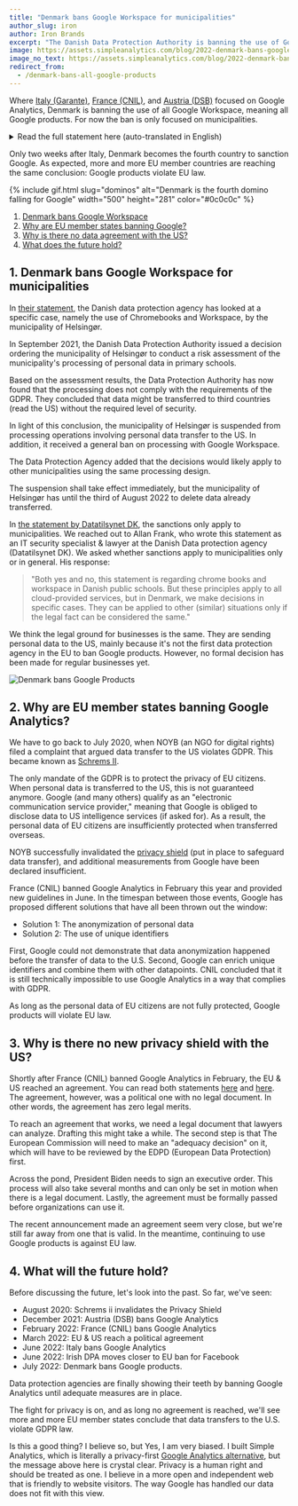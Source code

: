 ```yaml
---
title: "Denmark bans Google Workspace for municipalities"
author_slug: iron
author: Iron Brands
excerpt: "The Danish Data Protection Authority is banning the use of Google Workspace, meaning all Google products for municipalities"
image: https://assets.simpleanalytics.com/blog/2022-denmark-bans-google-products/denmark-bans-google-products.png
image_no_text: https://assets.simpleanalytics.com/blog/2022-denmark-bans-google-products/denmark-bans-google-products-no-text.png
redirect_from:
  - /denmark-bans-all-google-products
---
```


Where [Italy (Garante)](https://blog.simpleanalytics.com/italy-declares-google-analytics-illegal), [France (CNIL)](https://blog.simpleanalytics.com/france-rules-google-analytics-to-be-in-conflict-with-gdpr-ruling), and [Austria (DSB)](https://noyb.eu/en/austrian-dsb-eu-us-data-transfers-google-analytics-illegal) focused on Google Analytics, Denmark is banning the use of all Google Workspace, meaning all Google products. For now the ban is only focused on municipalities.

<details markdown="1">
<summary>Read the full statement here (auto-translated in English)</summary>

> ## Data protection authority drops processing ban in Chromebook case
>
> Published on July 14, 2022 by Allan Frank. Translated by [deepl.com](https://www.deepl.com/translator).
>
> In a case concerning the use of Chromebooks in the municipality of Helsingør, the Danish Data Protection Authority (DPA) severely criticises and prohibits the transfer to third countries and the use of Google Workspace.
>
> File number: 2020-431-0061
>
> ## Summary
>
> For some time, the Data Protection Authority has focused on the use of Chromebooks and Google Workspace (formerly G Suite for Education) in municipalities. The use is widespread nationwide, but specifically, the Data Protection Authority has had a pending case in the municipality of Helsingør.
>
> In September 2021, the Danish Data Protection Authority issued a decision ordering the municipality of Helsingør to carry out a risk assessment of the municipality's processing of personal data in primary schools using Chromebooks and Workspace. Based on the documentation and assessment of the risk to data subjects prepared by the Municipality of Helsingør, the Data Protection Authority has now found that the processing does not comply with the requirements of the GDPR on several points.
>
> "The Municipality of Helsingør has done a great and skilful job of mapping how personal data is used in primary schools, but it also highlights the data protection issues that can arise with the ways in which large tech companies go about the task," says Allan Frank, an IT security specialist and legal officer at the Danish Data Protection Authority.
>
> The Data Protection Agency finds that the municipality has not assessed any concrete risks in relation to the data processor design. In addition, the data processor agreement states that data may be transferred to third countries in support situations without the required level of security.
>
> In light of the September 2021 decision, the Data Protection Authority has now issued a decision. Among other things, it contains:
>
> - Suspension of the Municipality of Helsingør carrying out processing operations in which data is transferred to third countries without the required level of protection
> - A general ban on processing with Google Workspace until adequate documentation and impact assessment has been made and until the processing operations have been brought into compliance with the Regulation
> - Serious criticism of the processing of personal data by the municipality
>
> The EDPS draws attention to the fact that many of the conclusions in this decision are likely to apply to other municipalities using the same processing design. The EDPS therefore expects these municipalities to take appropriate action themselves in the light of the decision - even if the EDPS is currently finalising a number of cases concerning other municipalities.
>
> ## Decision
>
> The Danish Data Protection Authority hereby returns to the case in which the municipality of Helsingør reported a personal data breach to the Danish Data Protection Authority on 29 January 2020. The notification has the following reference number:
>
> _ce0e5422ddfb3fefaa9f621cfa0f129127058500_
>
> On 10 September 2021, the data protection supervisor issued a decision on the personal data breach. In particular, the Data Protection Supervisor found grounds for serious criticism that the processing of personal data by the Municipality of Helsingør using Google Chromebooks had not been carried out in accordance with Article 5(2) of the Data Protection Regulation, cf. Article 5(1)(c) and (f), and Article 5(1)(a), cf. Article 6(1), as well as Articles 32(1), 33(1) and 35(1).
>
> Furthermore, the EDPS considered that there were grounds to issue an injunction to Helsingør Kommune to bring its processing of personal data using Google Chromebooks into compliance with the GDPR. This should be done by the Municipality of Helsingør carrying out a risk assessment of the processing activity, reflecting the flows of personal data that the processing involves. The risk assessment should partly address the necessary options for configuring the product and address the questions about the scope of the homes in the Public Schools Act for the use of Chromebooks that the municipality requires of pupils. If the risk to data subjects' rights and freedoms was assessed as high, the municipality was also required to carry out an impact assessment as part of the injunction.
>
> The injunction was issued pursuant to Article 58(2)(d) of the Data Protection Regulation.
>
> In addition, the EDPS considered that there were grounds to issue a warning to the Municipality of Helsingør that the use of Google G-Suite add-on applications without carrying out a data protection impact assessment, as required by Article 35(1) of the Regulation, was likely to be in breach of the GDPR.
>
> Finally, the EDPS considered that there were grounds for imposing a temporary restriction on the processing activities of the municipality of Helsingør if the risk assessments that the municipality was required to carry out showed a high risk to the rights and freedoms of data subjects and the municipality had not reduced these risks to a less than high level before the expiry of the injunction period. The restriction implies that processing of personal data presenting a high risk to the rights and freedoms of data subjects could not take place as long as the risks had not been reduced to a level below high.
>
> Following the decision of the Data Protection Authority of 10 September 2021, the Municipality of Helsingør submitted its risk assessment regarding the use of Google Chromebooks and G-Suite for Education by letter of 10 November 2021, as well as additional documentation to demonstrate the lawfulness of the processing activity. In addition, on 9 December 2021, the municipality submitted further information on the case in response to the EDPS's request of 2 December 2021.
>
> <details markdown="1">
> <summary>Toggle the rest of the statement (long)</summary>
>
> > ## 1. Decision
> >
> > After reviewing the risk assessment of the Municipality of Helsingør and the documentation of the Municipality in general, the Data Protection Agency considers that there are grounds to issue a prohibition order to the Municipality of Helsingør for the processing of personal data using Google Chromebooks and Workspace for Education. The prohibition applies until the Municipality of Helsingør has brought the processing activity into compliance with the GDPR, as set out in this Decision, and has produced adequate documentation to this effect.
> >
> > In addition, any transfer of personal data to the United States that the Municipality of Helsingør has instructed Google Cloud EMEA Limited to carry out as a data processor for the Municipality is suspended until the Municipality of Helsingør can demonstrate compliance with Chapter V of the GDPR.
> >
> > The prohibition and suspension shall take effect immediately, but the Municipality of Helsingør shall be granted a period until 3 August 2022 to withdraw and deactivate users and rights, and to delete data already transferred.
> >
> > The prohibitions are issued pursuant to Article 58(2)(f) and (j) of the Data Protection Regulation.
> >
> > Infringement of a prohibition issued by the Data Protection Authority shall be punishable under Article 41(2)(4) of the Data Protection Act by a fine or by imprisonment for a term not exceeding six months, cf. Article 41(1).
> >
> > Finally, the Data Protection Supervisor finds grounds for serious criticism of the fact that the processing of personal data by the Municipality of Helsingør has not been carried out in accordance with Article 5(2) of the Data Protection Regulation, cf. Article 5(1)(a), Article 24, cf. Article 28(1), Article 35(1) and Article 44, cf. Article 46(1).
> >
> > ## 2. Executive summary
> >
> > On 11 December 2019, a citizen complained to the Data Protection Authority about the processing of personal data by the Municipality of Helsingør.
> >
> > By letter dated 6 January 2020, the Municipality of Helsingør confirmed that a parent had complained to the municipality in 2019 that his child had - without his knowledge - been given a YouTube account, allowing the child's name to be published on YouTube.
> >
> > The Municipality of Helsingør further stated that it considered that the incident was unlikely to have led to a risk to the rights and freedoms of data subjects and therefore had not given rise to a notification of a personal data breach to the DPA, in accordance with Article 33(1) of the GDPR.
> >
> > On 29 January 2020, the Municipality of Helsingør notified the incident to the DPA as a personal data breach. At the same time, a number of other municipalities made similar notifications, which is why the Data Protection Authority dealt with the cases jointly, and by letter dated 11 March 2020, the Authority asked the municipalities concerned for their opinion.
> >
> > On 10 September 2021, the data protection supervisory authority took a decision on the personal data breach in question notified to the supervisory authority by the municipality of Helsingør. The decision of the Data Protection Authority of 10 September 2021 is reproduced above in section 1 and is attached in its entirety.
> >
> > In response to the decision of 10 September 2021, the Municipality of Helsingør submitted its risk assessment regarding the use of Google Chromebooks and G-Suite for Education by letter dated 10 November 2021, as well as additional documentation to demonstrate the lawfulness of the processing activity. In addition, on 9 December 2021, the municipality submitted further information on the case in response to the EDPS's request of 2 December 2021.
> >
> > ## 3. Opinion of the municipality of Helsingør
> >
> > ### 3.1. Conduct of risk assessment, including data protection impact assessment where appropriate
> >
> > On 10 November 2021, the Municipality of Helsingør submitted the Municipality's risk assessment for the use of Google Chromebooks and G-Suite for Education (Google Workspace for Education).
> >
> > At the same time, the Municipality of Helsingør has informed the Data Protection Authority that the Municipality does not use Google Workspace's additional services and has therefore assessed that the Municipality is not obliged to prepare a data protection impact assessment.
> >
> > ### 3.2. Processing of personal data for other purposes
> >
> > Among the risks identified by the Municipality of Helsingør in using Google Chromebooks, the risk of "use of data for unintended purposes" appears in the risk assessment. The risk is described as follows:
> >
> > > "There is a risk that Google or other third parties may use personal data of teachers and students for marketing or other purposes for which the Municipality of Helsingør, as data controller, does not want personal data to be processed. In particular, contact information, IP address and digital tracks (general information) are relevant in this context. It should be noted that personal data related to pupils are subject to special protection under data protection rules and therefore the access to and processing of personal data related to pupils constitutes an additional element in relation to the risk assessment."
> >
> > On the likelihood of this risk materialising, the following is stated:
> >
> > > "The municipality uses the Google Workspace for Education Standard product, where the municipality is guaranteed by the data processor agreement that data will not be used for other purposes, including marketing, provided that the municipality only uses Core Services.
> > >
> > > Reference is made to the data processing agreement and the correspondence of the Municipality of Helsingør with Google, where Google has stated that 'Information as part of the use of Chromebooks and Google Workspace for Education Standard cannot be used by Google for marketing purposes towards a student or students in a class'. "There are no ads shown in Google Workspace for Education core services. Also, none of the personal information collected in the core services is used for advertising purposes (ii) Students' username, also in connection with the created Google Workspace for Education account, is only accessible to Google as a data processor, and usage of Chromebooks and Google Workspace for Education - for example viewing YouTube videos - does not lead to the publication of the username". "The school's admin may allow students to access Google services, such as YouTube, that have features that allow users to share information with others or publicly. For example, if you leave a review in Google Play, your name and photo appear next to your activity. And if you share a photo with a friend who then makes a copy of it, or shares it again, then that photo may continue to appear in your friend's Google Account even after you remove it from your Google Account. Remember, when you share information publicly, your content may become accessible through search engines, including Google Search. For additional information on how Workspace for Education data is shared, please see the Workspace for Education Privacy Notice."
> > >
> > > Core Services (14 services: Classroom, Drive/Docs, G-mail, Chat, Chrome Sync, Groups, Meet, Vault, Playlist, Jamboard, Calendar, Keep (stickynotes), Tasks, Sites)
> > >
> > > Additional services provided by Google, are subject to different terms in the data processor agreement, which means that the municipality cannot instruct Google on how personal data may be used. Therefore, the Municipality has disabled the use of Ancillary Services.
> > >
> > > Conclusion
> > >
> > > Based on the measures implemented above, the Municipality of Elsinore assesses that the likelihood of the risk becoming a reality is low. However, it cannot be completely excluded that Google breaches the contractual obligations and nevertheless uses personal data for marketing or other unintended purposes for which the Municipality of Helsingør has not given instructions in accordance with the data processing agreement."
> >
> > ### 3.3. Transfer of personal data to third countries
> >
> > An additional risk identified by the Municipality of Helsingør in the use of Google Chromebooks and Workspace for Education in the risk assessment is the risk of transfers to third countries.
> >
> > The risk is described as follows:
> >
> > > "There is a risk that personal data of pupils and teachers (in principle general personal data, but it cannot be excluded that sensitive personal data will also be included) will be transferred to insecure third countries without an adequate basis for the transfer and without ensuring that the third country in question guarantees equivalent data protection rights as in other EU countries."
> >
> > On the likelihood of this risk materialising, the following is stated:
> >
> > > "The Municipality of Helsingør, as data controller for the processing of personal data of pupils, has implemented the following relevant mitigating measures in order to reduce the likelihood of the described risk becoming a reality:
> > >
> > > The EU Commission's standard terms and conditions have been concluded (transfer basis), as there is a risk of access from the US via support. A separate Transfer Impact Assessment (TIA) has been prepared as an additional basis (complementary measures) in accordance with the requirements of the Data Protection Authority and the EDPB. Reference is made to the TIA prepared.
> > >
> > > It should also be noted that the Municipality of Helsingør has opted for a solution whereby, as a clear starting point, data are located exclusively within the EU in the data centres concerned. It is thus only the risk of support access from an insecure third country that may lead to access from an insecure third country:
> > >
> > > "Settings in Data Regions in Google Workspace for Education Standard ensures that the data center is located within the EU - and additionally: will there be online access from countries outside of the EU, for example in connection with support."
> > >
> > > Conclusion
> > >
> > > Based on the measures implemented above, the Municipality of Elsinore considers that the likelihood of the risk becoming a reality is low."
> >
> > Furthermore, the Municipality of Helsingør has submitted its evidence of compliance with Chapter V of the Data Protection Regulation when using Google Workspace for Education in the form of the Municipality's "Transfer Impact Assessment" (hereinafter "TIA").
> >
> > This shows that the Municipality of Helsingør uses Google Cloud EMEA Limited as data processor with regard to its use of Google Chromebooks and Workspace for Education. In particular, the municipality has ensured through settings in Google Workspace for Education that personal data is stored only in data centres located within the EU/EEA.
> >
> > However, it appears that - notwithstanding the above setting - personal data may be transferred to Google LLC in the United States as part of remote access for support purposes. The transfer is made on the basis of the EU Commission's standard contract.
> >
> > Finally, point 1.8 on the context and purpose of the transfer of personal data states the following:
> >
> > > "As part of Google's cloud solution, Helsingør Kommune is using:
> > >
> > > Google Chromebooks and G Suite for Education (now named Workspace), which is used by Helsingør Kommune for the purpose of educating students as part of Helsingør Kommune's public law obligation as a local, public authority to provide education. It is Helsingør Kommune's assessment that this obligation is best managed with Google as supplier of the above services and Datatilsynet has accepted this premise pursuant to the governing law in the Folkeskoleloven.
> > >
> > > In order for Helsingør Kommune to use the mentioned services and products offered by Google, it is a requirement that Helsingør Kommune transfers the personal data related to the data subjects stated in sections 1.9-1.10 below to Google's cloud. The purpose of the transfer is thus to store the personal in the data centres (cloud), ensure a high security of the personal data as well as management/support from Google."
> > >
> > > In the TIA, the Municipality of Helsingør has - as far as the EDPS understands - assessed whether the basis for the transfer to the US in the form of the standard contract is effective in the light of the circumstances of the transfer, including assessing whether there are laws and/or practices in the US that affect the effectiveness of the standard contract concluded.
> >
> > Accordingly, paragraph 2.4 of the TIA states:
> >
> > > "Based on statistics and other arguments from the data importer/data recipient, how many years in addition to the assessment period will it take before the probability of access by a public authority (that is lawful in the third country) is still only 50:50?
> > >
> > > Based on the following statistics and arguments, it is Helsingør Kommunes assessment that even if additional 50 years were added to the assessment period of 5 years, the probability of an access by a US public authority (that is lawful in the US) that violates EU law as stated in the Schrems II judgement is still only 50 % chance of occurring within this period of 55 years and thus the risk of a lawful access occurring in the assessment period of 5 years is of a more theoretical than practical nature:
> > >
> > > - A) Google will carefully review each request to make sure it satisfies applicable laws. If a request asks for too much information, Google will try to narrow it, and in some cases Google object to producing any information at all. Google will share the number and types of requests received in the Transparency Report.
> > > - B) When Google receive a request from a government agency, Google will send an email to the user account before disclosing information. If the account is managed by an organisation, Google will give notice to the account administrator. If Google is legally prohibited from giving notice, it will not do so. If this is the case, Google will provide notice after the legal prohibition is lifted, such as when a statutory or court-ordered gag period has expired.
> > > - C) When a Google entity within the EU, as it the case in this matter, receives data disclosure requests from US government authorities, Google will only provide personal data if doing so is consistent with all of the following: (i) National law in the Member State of establishment, including any applicable EU laws such as the GDPR. Google will therefore the US require the authority to follow the same due process and legal requirements that would apply if the request were made to a local provider of a similar service. (ii) International norms, which means that Google will only provide personal data in response to requests that satisfy the Global Network Initiative's Principles on Freedom of Expression and Privacy and its associated implementation guidelines in Google's policies. This includes any applicable terms of service and privacy policies, as well as policies related to the protection of freedom of expression.
> > > - D) With regard to requests for information in emergencies, such as if Google reasonably believe that disclosure can prevent someone from dying or from suffering serious physical harm, Google may provide information to a government agency. This includes bomb threats, school shootings, kidnappings, suicide prevention, and missing persons cases. Google will still consider such requests in light of applicable laws and our policies.
> > > - F) Statistics
> > >
> > > Google GCP/G-Suite Access requests / disclosed Denmark 2019-2020: 0 / 0
> > >
> > > Google Workspace Access requests / disclosed Denmark 2019-2020: 1 / 0
> > >
> > > Google Global Diplomatic Legal requests: 1
> > >
> > > Google Global User data requests / percentage disclosed Denmark 2019-2020:
> > >
> > > 30 June 2019 Emergency 2 / 50%. Other legal 29 / 52%. Preservation 8 / 45%. 31 December 2019 Emergency 3 / 0%. Other legal 48 / 38%. Preservation 12 / 41%.
> > >
> > > 30 June 2020 Emergency 5 / 100%
> > >
> > > Other legal 80 / 58%. Preservation 34 / 63%. 31 December 2020 Emergency 1 / 100%. Other legal 87 / 75%. Preservation 32 / 41%
> > >
> > > Google National Security Letter requests (NSL) and released 2019/2020 total number all countries: 21
> > >
> > > Conclusion
> > >
> > > Based on this legal approach and these statistics, it is clear that:
> > >
> > > - It is statistically improbable that Helsingør Kommune will be the target of a request regarding the use of GCP and G-Suite (now named Workspace).
> > > - For other services the risk is minimal given the number of requests / disclosures and the total number of users of using services provided by Google in Denmark.
> > > - The number of NSL requests is so low than it is statistically without importance.
> > > - If personal data are targeted for a request, Google will carry out an honest assessment of the legality based on EU law. This is supported by the statistics of actual disclosures."
> >
> > The TIA further states in para. 3.4 that the personal data transferred to Google LLC in the US will be available to Google LLC in clear text:
> >
> > > "Is the personal data at issue accessible in the target jurisdiction in clear text by the data importer/recipient or a third party (i.e. the data is either not appropriately encrypted or access to the keys to decrypt is possible)?
> > >
> > > Helsingør Kommune's personal data is always encrypted when at rest as Google uses several layers of encryption to protect customer data at rest in Google Cloud products, using one or more encryption mechanisms. Data for storage is split into chunks, and each chunk is encrypted with a unique data encryption key. These data encryption keys are stored with the data, encrypted with ("wrapped" by) key encryption keys that are exclusively stored and used inside Google's central Key Management Service. Google's Key Management Service is redundant and globally distributed.
> > >
> > > All data stored in Google Cloud is encrypted at the storage level using AES256. In this connection, Google uses a common cryptographic library, Tink, which incorporates the FIPS 140-2 validated module, BoringCrypto, to implement encryption consistently across almost all Google Cloud products. Consistent use of a common library means that only a small team of cryptographers needs to implement and maintain this tightly controlled and reviewed code.
> > >
> > > However, this encryption does not prevent Google personnel from accessing Helsingør Kommune's personal data because Google has the key to decrypt data. Google LLC in the U.S. is on the contrary not in possession of the decryption key. This implies that Google in the US or other Google entities outside the EU/EEA or third parties cannot access Helsingør Kommune's personal data without approval by the applicable Google entity established in the EU (Google Ireland).
> > >
> > > Although encryption - and pseudonymisation, which is also used by Google - does not ensure that Helsingør Kommune has complete control of access to personal data in the EU data center, it serves as a mitigating factor to meet regulatory or compliance obligations, i.e. in accordance with the guidelines from the EDPB."
> >
> > In addition, the TIA states in para. 3.5 regarding the established transfer basis:
> >
> > > "As stated above in section 1.7 above, it follows from Google's Data Processing Amendment to Google Workspace and/or Complementary Product Agreement modified on 24 September 2021 that the 2021 SCC will be the legal basis for transfers (including online access as part of online support) to countries outside the EU/EEA without an adequacy decision. In this connection Google is contractually obligated as processor to comply with comply with the obligations applicable to it under European Data Protection Law with respect to the processing of Helsingør Kommune's personal data.
> > >
> > > Helsingør Kommune has no reason to believe that any Google entity will not comply with the SCC.
> > >
> > > furthermore, Helsingør Kommune will evaluate, and continuously monitor, that Google complies with the 2021 SCC by reviewing, for example, audit reports and standard certifications made available. Helsingør Kommune also has the right to carry out a special 3rd party audit if assessed necessary, cf. the DPA."
> >
> > Finally, the TIA states in para. 4.1.1 as regards legislation and/or practice in the United States affecting the effectiveness of the standard contract concluded:
> >
> > > "The data importer/recipient is not subject to a higher interest from a public foreign authority in requesting access to the personal data (i.e., the data importer or potential recipient is not subject to national law facilitating mass surveillance)
> > >
> > > Section 702 FISA
> > >
> > > The US entity Google LLC may in practice be seen as the parent company for the EU entities providing the services to Helsingør Kommune. Google LLC. may qualify as an Electronic Communications Service Provider pursuant to Section 702 FISA for its US customers as the term is broadly understood: "any other communication service provider who has access to wire or electronic communications either as such communications are transmitted or as such communications are stored."
> > >
> > > However, there is a high likelihood that the data accessible to the Google LLC, is per se excluded from access under Section 702 FISA because it is data that are not transmitted by it but to it for the purpose of providing a support service. Thus, it is a communication targeted to a "U.S. person" for which the intelligence searches are prohibited (see Alan Charles Raul, "Why Schrems II Might Not Be a Problem for EU-U.S. Data Transfers", December 21, 2020, available at https://bit.ly/3qHNMy7 and a full paper from the same author at https://bit.ly/2V9veez with the follow-up post "Transferring EU Data To US After New Contractual Safeguards" of May 17, 2021, available at https://bit.ly/3l12oHZ). In addition, Helsingør Kommune's personal data does not comprise personal data about "U.S. Persons" and US authorities are thus barred from accessing data under Section 702 FISA for this reason as well.
> > >
> > > Hence, it likely that Helsingør Kommune's personal data in EU data centres will not be subject to Section 702 FISA.
> > >
> > > We understand that this argument may not be shared by everyone and that requests nevertheless may take place in relation to Google, which is why we rate the probability of this argument to be valid very conservatively to be on the safe side.
> > >
> > > EO 12.333
> > >
> > > Executive Order 12.333 (EO 12.333) authorizes US intelligence agencies to collect foreign "signals intelligence" information, which is information collected from communications and other data passed or accessible by radio, wire and other electromagnetic means (i.e. all data from telecom and IT infrastructure). EO 12.333 thus permits "surveillance in transit", such as the accessing of data that are not properly encrypted while it is passing over transatlantic cables. As described under section 3.3. above, all personal data will be transmitted with required and strong encryption in transit. It is thus our assessment that the required technical measurement through encryption means that EO 12.333 will not entail a higher risk for mass surveillance US authorities."
> >
> > It appears below that the Municipality of Helsingør has assessed the probability that the above assessment is accurate at 40%.
> >
> > On the basis of the letter of the Municipality of Helsingør dated 10 November 2021 with annexes, the Data Protection Authority requested further information from the Municipality on 2 December 2021. The Data Protection Authority stated that any transfers of personal data to the United States as part of support were - in the opinion of the Data Protection Authority - intentional, although the municipality has assessed this as a risk of support flowing from the United States.
> >
> > The Data Protection Authority requested, among other things, a copy of the municipality's transfer basis, any changes in the instruction and data processing agreement with Google, and a review of any additional measures that the municipality may have deemed necessary.
> >
> > By letter dated 9 December 2021, the Municipality of Helsingør stated - in clarification of the above risk - the following:
> >
> > > "The possible transfer to Google - and the associated risk - is related to Google's setup. I.e. even if the municipality has chosen an EU cloud, Google has secured in the data processing agreement the right to potentially get support from third countries. This is also the reason why Google has established a transfer basis under the new SCC (from June 2021), which the municipality uses in its risk assessment.
> > >
> > > In general, regarding the risk of support in particular, the following facts can generally be taken into account: in very specific support situations from an insecure third country, there will be a very limited window in which the supporter can potentially access personal data in clear text. It is very unlikely that in that limited window the supporter would be obliged by the government [of the insecure third country] to provide the personal data.
> > >
> > > The Municipality further notes that the TIA prepared states that the Municipality has assessed that the use of Google Workspace for Education is necessary for the performance of the Municipality's duties under the Education Act, that the option of third country support cannot be opted out when Google is the data processor, and that the Municipality has therefore assessed the risk of using Google.
> > >
> > > The transfer basis is, as stated, the new SCC (from June 2021)."
> >
> > Regarding the data sources used, the Municipality of Helsingør has provided the following information:
> >
> > > "There are different "data sources" in relation to the risk assessment and the TIA. The risk assessment is based on the fact that the data processor agreement describes the relationship between the parties in more detail, i.e. that Google is the data processor for the municipality and that Google reserves the right to provide support from third countries, and that the municipality has ensured that the service is provided from an EU cloud.
> > >
> > > The TIA is based on the documents and links provided in the subtab of the TIA."
> >
> > In addition, the Municipality of Helsingør has provided the following information regarding its assessments as set out in the TIA:
> >
> > "The assessments in the TIA of the likelihood of each legal argument holding are estimates. In this respect, the Municipality considers that the probabilities set are conservative, i.e. the Municipality has allowed for doubts in the interest of the rights and freedoms of the data subjects. If the EDPS has a different, reasoned assessment of the probability that the individual arguments hold, the municipality will be pleased to hear about it. It is also noted, for the sake of good order, that the calculated overall risk - based inter alia on these arguments, the circumstances of the possible transfer, published statistics from Google, practices and mitigating measures - is quite low. The municipality also undertakes to monitor and evaluate the likelihood of the validity of these arguments on an ongoing basis.
> >
> > The legality of the use of Google Workspace for Education in these circumstances is thus not dependent on the assessment of the likelihood of the validity of a single argument not being moved by reasoned arguments."
> >
> > Finally, the Municipality of Elsinore has submitted a large amount of documentation regarding the data processor arrangement with Google Cloud EMEA Limited, including the data processor agreement "Data Processing Amendment to Google Workspace and/or Complementary Product Agreement" dated 24 September 2021.
> >
> > ## 4. Justification of the decision of the Data Protection Supervisor
> >
> > In general, the EDPS is of the opinion that a controller using a data processor - for all processing operations - must comply with and be able to demonstrate compliance with the GDPR and the Data Protection Act, regardless of where in the data processing chain processing takes place.
> >
> > This follows from Article 5(2) of the GDPR, which states that the controller is responsible for and must be able to demonstrate compliance with paragraph 1. This means, inter alia, that the controller is responsible for and must be able to demonstrate that the personal data are processed lawfully, fairly and transparently, in accordance with Article 5(1)(a).
> >
> > Furthermore, Article 24(1) of the Regulation requires the controller to implement appropriate technical and organisational measures to ensure and to be able to demonstrate that the processing complies with this Regulation. This must be done taking into account the nature, scope, context and purposes of the processing concerned, as well as the risks of varying likelihood and severity to the rights and freedoms of natural persons, and the measures must be reviewed and updated as necessary.
> >
> > With this decision, the Data Protection Authority has only taken a position on whether - and to what extent - the Municipality of Helsingør, as the controller, processes personal data in accordance with the data protection rules. The competence of the Data Protection Authority follows from Section 27 of the Data Protection Act and Chapters VI and VII of the Data Protection Regulation, including Article 55(2) thereof.
> >
> > ### 4.1. Use of Google Chromebooks and Google Workspace for Education
> >
> > It follows from Section 2(1) of the Education Act that the local authority is responsible for the education of children.
> >
> > For primary schools, it follows from § 18(1) and § 19 of the Act that the organisation of teaching, including the choice of teaching and working methods, teaching materials and the selection of subjects, as well as the payment for this, in all subjects must comply with the aims, objectives and subjects of the primary school and be varied so that it corresponds to the needs and prerequisites of the individual pupil.
> >
> > The EDPS is of the opinion that both the choice of using IT in teaching, including the brand and software to be used, fall within this margin.
> >
> > The EDPS notes in this respect that the data protection rules are technology neutral and the EDPS can only assess the circumstances in which personal data are processed, in accordance with Article 2(1) of the GDPR.
> >
> > While the Public School Act - in the view of the EDPS - confers competence on the municipal council to decide whether - and if so - which IT equipment should be used in education, this use must continue to be made within the framework of the GDPR and the Data Protection Act.
> >
> > The rights of children and young people enjoy special protection under data protection rules. The EDPS is of the opinion that this consideration is included in the assessment of which processing operations can be carried out on the basis of the legal basis provided by the Public Schools Act to each municipality.
> >
> > As also stated in the decision of 10 September 2021 of the Data Protection Inspectorate, it is the opinion of the Inspectorate that the Municipality of Helsingør can determine which tools are used in the municipality's primary schools, in accordance with Article 6(1)(e) of the Data Protection Regulation.
> >
> > However, it remains an essential condition that the Regulation and the Data Protection Act are otherwise complied with in the processing of personal data that takes place.
> >
> > ### 4.2. Risk and consequences
> >
> > In general, the EDPS finds that the risk assessment of the Municipality of Helsingør regarding the use of Google Chromebooks and Workspace for Education addresses the main scenarios and threats.
> >
> > However, it is the opinion of the EDPS that the use of new, complex technology, including software - especially in the field of education, where the data subjects are children and young people - usually entails a high risk to the rights and freedoms of these pupils.
> >
> > In the specific case, where it is common knowledge that the technologies used for the delivery and system support of the chosen service - Google Chromebooks and Workspace for Education - are also used to deliver other parts of Google's products, and these are used for information collection, targeted marketing and sale of this information. Such matters must therefore be taken into account when assessing the risks to the rights and freedoms of data subjects when using Google Workspace for Education.
> >
> > The EDPS considers that the risk assessment of the Municipality of Helsingør does not fully document the risk scenarios that may arise as a result of the data processor design and the system choices made. This applies in particular to (i) how the devices and applications used actually handle the personal data collected, as well as (ii) how the Municipality of Helsingør controls Google's access to the personal data, including in particular the ordinary use of Google Chromebooks' operating system and Google Workspace's interaction with Google's backend in relation to the possibilities for separation of personal data that must take place under the data processor law.
> >
> > The EDPS is of the opinion that conducting a concrete risk assessment and impact assessment - before providing IT equipment to pupils and processing pupils' data - is a prerequisite for establishing and maintaining an adequate level of security. This is because an adequate level of security must be seen in the light of the risks, including consequences, that the processing of pupils' personal data may have for them. The EDPS notes that several of the above-mentioned failures to comply with data protection rules could have been avoided if the Municipality of Helsingør had assessed the risks of the processing and taken appropriate measures in the light of those risks.
> >
> > Against the above background, the EDPS finds that the Municipality of Helsingør - (i) by not including the risk scenarios that may arise from the data processor design and the system choices made in its risk assessment, (ii) by not having sufficiently tested the scope and functioning of the hardware and software used, and (iii) by not being able to document, how the municipality controls Google's access to the personal data, including in particular by ordinary use of Google Chromebooks operating system and Google Workspace's interaction with Google's backend in relation to the possibilities for separation of personal data that may occur under the Data Processors Directive, - has not demonstrated that personal data is processed lawfully, fairly and in a transparent manner in relation to the data subject pursuant to the Data Processors Directive. Article 5(2) of the Data Protection Act, see Article 5(1)(a).
> >
> > ### 4.3. Use of data for other purposes
> >
> > It is the opinion of the Data Protection Authority that the processing of personal data by the Municipality of Helsingør under the Elementary School Act, cf. Article 6(1)(e) of the Regulation, does not include situations where personal data are processed for purposes other than those provided for in the Elementary School Act. The data cannot therefore be lawfully disclosed to other controllers for their purposes either, where the purposes are not provided for in the Education Act. This also includes the processing of personal data that may occur through the use of the equipment and software by pupils, including metadata data used for marketing and profiling purposes, whether the data are used for direct marketing to the individual pupil or indirectly as part of a group (class, year, school, etc.).
> >
> > The EDPS considers that the Municipality of Helsingør does not use Google Workspace for Education's additional products.
> >
> > It appears from the risk assessment of the Municipality of Helsingør that personal data collected in core services - according to the data processor agreement - is not used for marketing purposes.
> >
> > The Data Protection Authority considers that the Municipality of Helsingør, as data controller, has assessed that "it cannot be completely excluded that Google breaches the contractual obligations and nevertheless uses personal data for marketing or other unintended purposes for which the Municipality of Helsingør has not given instructions in accordance with the data processing agreement."
> >
> > The EDPS also considers that the Municipality of Helsingør also processes special categories of personal data, as referred to in Article 9 of the Regulation, when using Google Workspace for Education.
> >
> > In this context, the EDPS would like to point out in general terms that, pursuant to Article 28(1) of the Regulation, a controller may only use processors which can provide the necessary guarantees that they will comply with the data protection rules when processing the data on behalf of the controller.
> >
> > This implies that an expectation on the part of the controller that the chosen processor will act in breach of the concluded processor agreement - in itself - implies that the controller may not use that processor, in accordance with Article 28(1) of the Regulation.
> >
> > However, the EDPS has taken as a basis that, in assessing this risk, the Municipality of Helsingør only considers the risk of the processor acting in breach of the data processing agreement as hypothetical rather than outright foreseeable.
> >
> > The EDPS considers that the Municipality of Helsingør - in its assessment of this risk - has not demonstrated that in this situation the Municipality of Helsingør uses a data processor that can provide the necessary guarantees that it will comply with the requirements of the GDPR, as set out in Article 24 of the Regulation, cf. Article 28(1).
> >
> > The EDPS has paid particular attention to the fact that there would be an intrusive loss of rights for data subjects if the risk in question materialised and that the municipality has not indicated in its risk assessment any real remedial technical or organisational measures to mitigate this risk. In particular, the EDPS is of the opinion that the reference made by the Municipality of Helsingør to the fact that the municipality has confidence in the supplier's general compliance with the contract does not constitute a sufficient mitigation of this risk.
> >
> > Moreover, the EDPS notes that any risk entailing a high impact on the rights and freedoms of data subjects - even with relatively low probabilities of the risk materialising - is likely to entail a high risk to the rights of data subjects, triggering the obligation to carry out a data protection impact assessment under Article 35(1) of the Regulation.
> >
> > In view of this - and of the Municipality of Helsingør's own assessment that it cannot be excluded that the data processor will act in breach of the data processor agreement - the EDPS is of the opinion that the relationship triggers the obligation to carry out a data protection impact assessment, Article 35(1) of the Regulation.
> >
> > Against this background - and given that the Municipality of Helsingør has stated that it has not carried out a data protection impact assessment - the EDPS considers that the processing of personal data by the Municipality of Helsingør has not been carried out in accordance with Article 35(1) of the Regulation.
> >
> > ### 4.4. Transfers of personal data to third countries
> >
> > ### 4.5. Transfer of personal data by the cloud infrastructure
> >
> > The EDPS has firstly noted that it is the opinion of the Municipality of Elsinore that the Municipality has configured its use of Google Workspace for Education in such a way that "data are, as a clear starting point, only located within the EU in the data centres concerned. It is thus only the risk of support access from an insecure third country that may lead to access from an insecure third country."
> >
> > The Municipality of Helsingør's contractual framework with Google, which regulates the processing activity, includes the "Data Processing Amendment to Google Workspace and/or Complementary Product Agreement" (Agreement Addendum), dated 24 September 2021.
> >
> > The Addendum states, inter alia:
> >
> > > "10.1 Data Storage and Processing Facilities. Subject to Google's data location commitments under the Service Specific Terms and to the remainder of this Section 10 (Data Transfers), Customer Data may be processed in any country in which Google or its Subprocessors maintain facilities. [...]
> > >
> > > 11. Subprocessors
> > >
> > > 11.1 Consent to Subprocessor Engagement. Customer specifically authorizes the engagement as Subprocessors of those entities listed as of the Amendment Effective Date at the URL specified in Section 11.2 (Information about Subprocessors). In addition, without prejudice to Section 11.4 (Opportunity to Object to Subprocessor Changes), Customer generally authorizes the engagement as Subprocessors of any other third parties ("New Subprocessors").
> > >
> > > 11.2 Information about Subprocessors. Information about Subprocessors, including their functions and locations, is available at: https://workspace.google.com/intl/en/terms/subprocessors.html (as may be updated by Google from time to time in accordance with this Data Processing Amendment)."
> >
> > Section 11.2 of the Agreement refers to a list of Subprocessors used for the purpose of providing Google Workspace for Education. The list includes a wide range of sub-processors used to provide technical support, located both in the EU and in third countries, including third countries where the EU Commission has not taken a decision on the level of protection of the countries in accordance with Article 45.
> >
> > The list also includes a large number of Google subsidiaries used for limited activities such as Google Workspace, which are also located both inside and outside the EU/EEA.
> >
> > In this decision, the DPA has not taken a position on the extent to which the Municipality of Helsingør, by using Google Workspace for Education - in addition to the United States, see further below in Section 4.6 - transfers personal data to other third countries, even though the data are "stored" within the EU/EEA.
> >
> > However, the EDPS recommends that the Municipality of Elsinore ensures - inter alia, by reviewing the Google Workspace "Service Specific Terms" referred to in paragraph 10.1 of the addendum to the agreement - that the data, as part of processing other than "storage", e.g. as part of general service and support of the underlying cloud infrastructure, etc., is not transferred to third countries, unless the Municipality of Elsinore instructs the data processor to do so and provides a valid basis for the transfer.
> >
> > It is the view of the Data Protection Authority that the controller must provide a valid basis for transfer to all third countries to which personal data may be transferred as part of the provision of a service under the contractual basis, including service and support.
> >
> > ### 4.6. Transfer of personal data to the United States
> >
> > Initially, the EDPS notes that - in the EDPS' view - there is an intentional and instructed transfer to the United States for the Municipality of Helsingør as a result of the agreed possibility to provide support - in or from the United States - with access to personal data.
> >
> > The rules on transfers to third countries, including the possible grounds for transfer, are laid down in Chapter V of the Data Protection Regulation.
> >
> > The main rule for transfers of personal data to third countries is set out in the general principle of Article 44 of the GDPR. This states that:
> >
> > > "Any transfer of personal data undergoing processing or intended for processing following a transfer to a third country or an international organisation may take place only if the conditions laid down in [Chapter V] are fulfilled, without prejudice to the other provisions of this Regulation, by the controller and the processor, including by onward transfer of personal data from that third country or international organisation to another third country or international organisation. All the provisions of this Chapter shall apply in order to ensure that the level of protection guaranteed to individuals by this Regulation is not undermined."
> >
> > Any transfer of personal data can thus only take place if the conditions of Chapter V of the Regulation are met.
> >
> > The EDPS understands Article 44 of the Regulation as an obligation for both the controller and the processor. Both parties are therefore obliged to ensure that an effective basis for the transfer is provided in the light of all the circumstances of the transfer. This also applies in cases where it is in practice the processor who has concluded a standard contract under Article 46(2)(c) of the Regulation with any sub-processors in third countries. In this case, the obligation for the controller is in practice to ensure - and be able to demonstrate to the EDPS - that the processor has established the necessary transfer basis and that this transfer basis is effective in the light of all the circumstances of the transfer, including the implementation of additional measures where necessary.
> >
> > Furthermore, the EDPS is of the opinion that, without prejudice to the exceptions provided for in Article 49 of the Regulation, the wording of Article 44 stating that any transfer of personal data may only take place if the conditions laid down in Chapter V are met, in conjunction with the principle that the level of protection ensured by the Regulation must not be undermined, must be understood as meaning that any transfer must be subject to appropriate safeguards. Thus, it is not sufficient that almost all transfers or a percentage of transfers enjoy the protection provided by the Regulation, unless this is provided for in the Regulation.
> >
> > One of the ways to provide a valid basis for transfers under Chapter V is by concluding a standard contract adopted by the European Commission with the organisation in the third country to which the data are transferred, as provided for in Article 46(1)(c) of the Regulation.
> >
> > In particular, the case shows that the Municipality of Helsingør has instructed its data processor - Google Cloud EMEA Limited in Ireland - to transfer personal data to a sub-processor - Google LLC - in the United States. The transfer takes place on the basis of an EU Commission standard contract between Google Cloud EMEA Limited and Google LLC in the USA. This standard contract has been used as the basis for transfers to the US since the end of September 2021.
> >
> > In case C-311/18, Schrems II, the European Court of Justice has clarified that the use of the EU Commission's standard contracts presupposes that a level of protection for personal data in the third country concerned can be ensured which is essentially equivalent to the level of protection within the EU/EEA[1].
> >
> > The CJEU further noted that there may be situations in which the EU Commission's standard contract does not constitute "an adequate means of ensuring in practice the effective protection of the personal data transferred to the third country in question. That is the case, in particular, where the legislation of that third country allows its public authorities to interfere with the rights of data subjects in respect of those data."[2]
> >
> > In such cases, where the standard contract, by its nature, cannot provide guarantees going beyond the contractual obligation to ensure that the necessary level of protection is provided, additional measures may be needed, depending on the circumstances in the third country, to ensure that the necessary level of protection is provided[3] Such additional measures may be technical, organisational or contractual[4].
> >
> > It is thus necessary to examine - on a case-by-case basis - whether the legislation of the third country ensures the adequate level of protection of the personal data transferred on the basis of the standard contract and, if necessary, to take additional measures in addition to the standard contract[5].
> >
> > The CJEU has also assessed whether selected US legislation - Foreign Intelligence Surveillance Act (FISA) section 702 and Executive Order 12 333 (E.O. 12 333) - allows US public authorities to interfere with data subjects' rights to an extent that does not meet the minimum requirements of EU law.
> >
> > FISA Section 702 (FISA 702) authorizes the U.S. government to obtain information about persons who are not U.S. citizens, etc. ("non-U.S. persons"), and who may reasonably be expected to be outside the United States, for the purpose of collecting foreign intelligence information ("foreign intelligence information"). This is done by issuing directives to "electronic communications service providers" to provide or cause to be provided personal information sent to or received from a "selector," with a portion of these communications also being disclosed to law enforcement authorities[6].
> >
> > With respect to E.O. 12333, this statutory basis allows law enforcement to access information "in transit" to the United States by accessing undersea cables, and to collect and retain that information before it reaches the United States and there becomes subject to the FISA provisions.[7]
> >
> > The CJEU then held that neither FISA Section 702 nor E.O. 12 333, read in conjunction with Presidential Policy Directive-28 (PPD-28), satisfy EU law's proportionality requirement, with the result that surveillance programs based on these provisions cannot be considered limited to what is strictly necessary. The Court further held that FISA 702 or E.O. 12 333, read in conjunction with PDD-28, do not provide data subjects with rights that are enforceable against the U.S. authorities before the courts[8].
> >
> > In assessing whether there are circumstances in the United States that prevent the standard contract used as a basis for transfer from being a sufficient means of ensuring a level of protection substantially equivalent to that within the EU/EEA, the Municipality of Elsinore has stated that it is likely that Google LLC should be considered an "electronic communications service provider" as that term is defined in 50 U.S.C. § 1881(b)(4).
> >
> > Similarly, it is DPA's assessment that Google LLC - in providing the service (support, etc.) that gives rise to the transfer of personal data thereto - should be considered an "eletronic communications service provider" and thus may be subject to law enforcement directives under FISA 702.
> >
> > In addition, the Municipality of Helsingør has argued that there is a high probability that information available to Google LLC per se cannot be accessed under FISA 702, as the personal data is not transferred by Google LLC, but to Google LLC for the purpose of providing support. In particular, the Municipality of Elsinore has argued that this is an electronic communication to a "U.S. person" and that law enforcement authorities are therefore precluded from obtaining this information in light of the restrictions in FISA 702. In addition, the Municipality argues that the personal information transferred to Google LLC does not constitute personal information of "U.S. persons" and that law enforcement authorities are also barred from collecting the information under FISA 702 for this reason.
> >
> > After reviewing the legal restrictions on the collection of information under FISA 702[9], the EDPS is of the opinion that the restrictions are aimed at preventing the collection - both direct and indirect - of information about U.S. persons, including companies, when such persons are the target of the collection.
> >
> > Thus, in the view of the FSA, the restrictions do not apply if and to the extent that Danish citizens or the Municipality of Helsingør as a whole become the subject of the collection of information under FISA 702.
> >
> > Furthermore, it is the opinion of the DPA that FISA 702, by its purpose, provides a legal basis for U.S. law enforcement authorities to obtain information about foreign persons who may reasonably be expected to be outside the United States for the purpose of collecting foreign intelligence information.
> >
> > Against this background, the EDPS considers that the personal data transferred to Google LLC could be obtained by US law enforcement authorities. In doing so, the EDPS has placed emphasis on the fact that Google LLC is to be considered as an "electronic communications service provider" and that the personal data transferred to Google LLC relate to the municipality's school pupils and employees, i.e. Danish citizens.
> >
> > It is thus the assessment of the Data Protection Authority that the transfer of the data in question is subject to conditions in the United States which prevent the standard contract used as a basis for the transfer from being a sufficient means of ensuring a level of protection substantially equivalent to that within the EU/EEA. The Municipality of Helsingør is thus obliged to ensure that additional measures are put in place to bring the level of protection up to the required level.
> >
> > In particular, the EDPS notes that contractual and organisational supplementary measures will generally not counter access to or collection of personal data by US law enforcement authorities for surveillance purposes. Therefore, additional technical measures will be necessary.
> >
> > The Municipality of Helsingør has stated that personal data is encrypted both in transit and at rest when the data is transferred and processed by Google LLC. However, the Municipality has also indicated that Google LLC can access the data in clear text.
> >
> > It is the EDPS' assessment that encryption can be an effective supplementary measure, suitable to complement the EU Commission's standard contract and overall bring the level of protection in a third country up to the required European level.
> >
> > However, the EDPS considers that, in the present case, encryption is not suitable to address the conditions in the US which prevent the standard contract from being a sufficient means to ensure the effective protection of the personal data transferred.
> >
> > In this respect, the EDPS has taken into account that the collection of personal data by US law enforcement authorities under FISA 702 is carried out by issuing directives to electronic communication service providers and thus requires their assistance, and that in these circumstances the personal data transferred may be obtained under FISA 702, as Google LLC has access to the data in clear text.
> >
> > Accordingly, the EDPS considers that the personal data which the Municipality of Helsingør has instructed Google Cloud EMEA Limited to transfer to the United States are not afforded a level of protection substantially equivalent to that in the EU/EEA and that the Municipality of Helsingør has not taken the necessary additional measures to bring the level of protection up to that required.
> >
> > The EDPS therefore considers that the transfer of personal data which the Municipality of Helsingør has instructed Google Cloud EMEA Limited to carry out is not in accordance with Article 44 of the Data Protection Regulation, cf. Article 46(1)(c).
> >
> > ### 4.7. Summary
> >
> > In view of the injunction issued on 10 September 2021, and the processing restriction issued on the same date, and following a review of the risk assessment carried out by the Municipality of Helsingør and the Municipality's documentation in general, the Data Protection Supervisor considers that there are grounds for issuing a prohibition to the Municipality of Helsingør to process personal data using Google Chromebooks and Workspace for Education. The prohibition applies until the Municipality of Helsingør has brought the processing activity into compliance with the GDPR, as set out in this Decision, and has produced adequate documentation to this effect.
> >
> > In addition, any transfer of personal data to the United States that the Municipality of Helsingør has instructed Google Cloud EMEA Limited to carry out as a data processor for the Municipality is suspended until the Municipality of Helsingør can demonstrate compliance with Chapter V of the GDPR.
> >
> > The prohibition and suspension shall take effect immediately, but the Municipality of Helsingør shall be granted a period until 3 August 2022 to withdraw and terminate users and rights, as well as to delete data already transferred.
> >
> > The prohibitions are issued pursuant to Article 58(2)(f) and (j) of the Data Protection Regulation.
> >
> > Infringement of a prohibition issued by the Data Protection Authority shall be punishable under Article 41(2)(4) of the Data Protection Act by a fine or by imprisonment for a term not exceeding six months, cf. Article 41(1).
> >
> > Finally, the Data Protection Supervisor finds grounds for serious criticism of the fact that the processing of personal data by the Municipality of Helsingør has not been carried out in accordance with Article 5(2) of the Data Protection Regulation, cf. Article 5(1)(a), Article 24, cf. Article 28(1), Article 35(1) and Article 44, cf. Article 46(1).
> >
> > ### 4.8. Choice of corrective measures
> >
> > In choosing the remedy, the EDPS has put emphasis on bringing the unlawful situation to an end quickly. In addition, the EDPS has given mitigating weight to the fact that the Municipality of Helsingør has - at all stages of the processing of the case - contributed positively and responsibly to providing the necessary documentation and clarity about the processing operations, and has given particular weight to the fact that the transfers of personal data in question to the United States were previously subject to an adequacy finding pursuant to Article 45 of the Regulation, which expired.
> >
> > ## 5. Concluding remarks
> >
> > The EDPS notes that it is the responsibility of the Municipality of Helsingør to rectify and erase data in accordance with the Decision. The municipality must therefore contact the parents of the children concerned in order to carry out the rectifications, anonymisations or erasures of the personal data recorded which the parents themselves cannot carry out in the systems in which the pupils' personal data have been inadvertently published or transmitted.
>
> </details>
>
> View source at [datatilsynet.dk](https://www.datatilsynet.dk/afgoerelser/afgoerelser/2022/jul/datatilsynet-nedlaegger-behandlingsforbud-i-chromebook-sag-) (Danish).

</details>

Only two weeks after Italy, Denmark becomes the fourth country to sanction Google. As expected, more and more EU member countries are reaching the same conclusion: Google products violate EU law.

{% include gif.html slug="dominos" alt="Denmark is the fourth domino falling for Google" width="500" height="281" color="#0c0c0c" %}

1. [Denmark bans Google Workspace](#1-denmark-bans-google-workspace-for-municipalities)
2. [Why are EU member states banning Google?](#2-why-are-eu-member-states-banning-google-analytics)
3. [Why is there no data agreement with the US?](#3-why-is-there-no-new-privacy-shield-with-the-us)
4. [What does the future hold?](#4-what-will-the-future-hold)

## 1. Denmark bans Google Workspace for municipalities

In [their statement](https://www.datatilsynet.dk/afgoerelser/afgoerelser/2022/jul/datatilsynet-nedlaegger-behandlingsforbud-i-chromebook-sag-), the Danish data protection agency has looked at a specific case, namely the use of Chromebooks and Workspace, by the municipality of Helsingør.

In September 2021, the Danish Data Protection Authority issued a decision ordering the municipality of Helsingør to conduct a risk assessment of the municipality's processing of personal data in primary schools.

Based on the assessment results, the Data Protection Authority has now found that the processing does not comply with the requirements of the GDPR. They concluded that data might be transferred to third countries (read the US) without the required level of security.

In light of this conclusion, the municipality of Helsingør is suspended from processing operations involving personal data transfer to the US. In addition, it received a general ban on processing with Google Workspace.

The Data Protection Agency added that the decisions would likely apply to other municipalities using the same processing design.

The suspension shall take effect immediately, but the municipality of Helsingør has until the third of August 2022 to delete data already transferred.

In [the statement by Datatilsynet DK](https://www.datatilsynet.dk/afgoerelser/afgoerelser/2022/jul/datatilsynet-nedlaegger-behandlingsforbud-i-chromebook-sag-), the sanctions only apply to municipalities. We reached out to Allan Frank, who wrote this statement as an IT security specialist & lawyer at the Danish Data protection agency (Datatilsynet DK). We asked whether sanctions apply to municipalities only or in general. His response:

> "Both yes and no, this statement is regarding chrome books and workspace in Danish public schools. But these principles apply to all cloud-provided services, but in Denmark, we make decisions in specific cases. They can be applied to other (similar) situations only if the legal fact can be considered the same."

We think the legal ground for businesses is the same. They are sending personal data to the US, mainly because it's not the first data protection agency in the EU to ban Google products. However, no formal decision has been made for regular businesses yet.

<img src="https://assets.simpleanalytics.com/blog/2022-denmark-bans-google-products/denmark-bans-google-products-no-text.png" alt="Denmark bans Google Products" class="border-radius" />

## 2. Why are EU member states banning Google Analytics?

We have to go back to July 2020, when NOYB (an NGO for digital rights) filed a complaint that argued data transfer to the US violates GDPR. This became known as [Schrems II](https://www.gdprsummary.com/schrems-ii/).

The only mandate of the GDPR is to protect the privacy of EU citizens. When personal data is transferred to the US, this is not guaranteed anymore. Google (and many others) qualify as an "electronic communication service provider," meaning that Google is obliged to disclose data to US intelligence services (if asked for). As a result, the personal data of EU citizens are insufficiently protected when transferred overseas.

NOYB successfully invalidated the [privacy shield](https://blog.simpleanalytics.com/eu-us-privacy-shield-2-0-is-again-a-political-show) (put in place to safeguard data transfer), and additional measurements from Google have been declared insufficient.

France (CNIL) banned Google Analytics in February this year and provided new guidelines in June. In the timespan between those events, Google has proposed different solutions that have all been thrown out the window:

- Solution 1: The anonymization of personal data
- Solution 2: The use of unique identifiers

First, Google could not demonstrate that data anonymization happened before the transfer of data to the U.S. Second, Google can enrich unique identifiers and combine them with other datapoints. CNIL concluded that it is still technically impossible to use Google Analytics in a way that complies with GDPR.

As long as the personal data of EU citizens are not fully protected, Google products will violate EU law.

## 3. Why is there no new privacy shield with the US?

Shortly after France (CNIL) banned Google Analytics in February, the EU & US reached an agreement. You can read both statements [here](https://ec.europa.eu/commission/presscorner/detail/en/STATEMENT_21_1443) and [here](https://www.whitehouse.gov/briefing-room/speeches-remarks/2022/03/25/remarks-by-president-biden-and-european-commission-president-ursula-von-der-leyen-in-joint-press-statement/). The agreement, however, was a political one with no legal document. In other words, the agreement has zero legal merits.

To reach an agreement that works, we need a legal document that lawyers can analyze. Drafting this might take a while. The second step is that The European Commission will need to make an "adequacy decision" on it, which will have to be reviewed by the EDPD (European Data Protection) first.

Across the pond, President Biden needs to sign an executive order. This process will also take several months and can only be set in motion when there is a legal document. Lastly, the agreement must be formally passed before organizations can use it.

The recent announcement made an agreement seem very close, but we're still far away from one that is valid. In the meantime, continuing to use Google products is against EU law.

## 4. What will the future hold?

Before discussing the future, let's look into the past. So far, we've seen:

- August 2020: Schrems ii invalidates the Privacy Shield
- December 2021: Austria (DSB) bans Google Analytics
- February 2022: France (CNIL) bans Google Analytics
- March 2022: EU & US reach a political agreement
- June 2022: Italy bans Google Analytics
- June 2022: Irish DPA moves closer to EU ban for Facebook
- July 2022: Denmark bans Google products.

Data protection agencies are finally showing their teeth by banning Google Analytics until adequate measures are in place.

The fight for privacy is on, and as long no agreement is reached, we'll see more and more EU member states conclude that data transfers to the U.S. violate GDPR law.

Is this a good thing? I believe so, but Yes, I am very biased. I built Simple Analytics, which is literally a privacy-first [Google Analytics alternative](https://blog.simpleanalytics.com/why-simple-analytics-is-a-great-alternative-to-google-analytics), but the message above here is crystal clear. Privacy is a human right and should be treated as one. I believe in a more open and independent web that is friendly to website visitors. The way Google has handled our data does not fit with this view.
